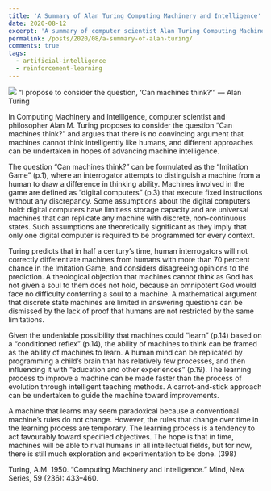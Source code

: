 ```yaml
---
title: 'A Summary of Alan Turing Computing Machinery and Intelligence'
date: 2020-08-12
excerpt: 'A summary of computer scientist Alan Turing Computing Machinery and Intelligence in 1950.'
permalink: /posts/2020/08/a-summary-of-alan-turing/
comments: true
tags:
  - artificial-intelligence
  - reinforcement-learning
---
```


<img src="https://miro.medium.com/max/875/0*3KoQ22n6444LQr0K">
“I propose to consider the question, ‘Can machines think?’” — Alan Turing


In Computing Machinery and Intelligence, computer scientist and philosopher Alan M. Turing proposes to consider the question “Can machines think?” and argues that there is no convincing argument that machines cannot think intelligently like humans, and different approaches can be undertaken in hopes of advancing machine intelligence.

The question “Can machines think?” can be formulated as the “Imitation Game” (p.1), where an interrogator attempts to distinguish a machine from a human to draw a difference in thinking ability. Machines involved in the game are defined as “digital computers” (p.3) that execute fixed instructions without any discrepancy. Some assumptions about the digital computers hold: digital computers have limitless storage capacity and are universal machines that can replicate any machine with discrete, non-continuous states. Such assumptions are theoretically significant as they imply that only one digital computer is required to be programmed for every context.

Turing predicts that in half a century’s time, human interrogators will not correctly differentiate machines from humans with more than 70 percent chance in the Imitation Game, and considers disagreeing opinions to the prediction. A theological objection that machines cannot think as God has not given a soul to them does not hold, because an omnipotent God would face no difficulty conferring a soul to a machine. A mathematical argument that discrete state machines are limited in answering questions can be dismissed by the lack of proof that humans are not restricted by the same limitations.

Given the undeniable possibility that machines could “learn” (p.14) based on a “conditioned reflex” (p.14), the ability of machines to think can be framed as the ability of machines to learn. A human mind can be replicated by programming a child’s brain that has relatively few processes, and then influencing it with “education and other experiences” (p.19). The learning process to improve a machine can be made faster than the process of evolution through intelligent teaching methods. A carrot-and-stick approach can be undertaken to guide the machine toward improvements.

A machine that learns may seem paradoxical because a conventional machine’s rules do not change. However, the rules that change over time in the learning process are temporary. The learning process is a tendency to act favourably toward specified objectives. The hope is that in time, machines will be able to rival humans in all intellectual fields, but for now, there is still much exploration and experimentation to be done. (398)

Turing, A.M. 1950. “Computing Machinery and Intelligence.” Mind, New Series, 59 (236): 433–460.
